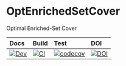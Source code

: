 # OptEnrichedSetCover

Optimal Enriched-Set Cover

| Docs | Build | Test | DOI |
|:-----|:------|:-----|:----|
| [![Dev](https://img.shields.io/badge/docs-dev-blue.svg)](https://alyst.github.io/OptEnrichedSetCover.jl/dev) | [![CI](https://github.com/alyst/OptEnrichedSetCover.jl/workflows/CI/badge.svg?branch=master)](https://github.com/alyst/OptEnrichedSetCover.jl/actions?query=workflow%3ACI+branch%3Amaster) | [![codecov](http://codecov.io/github/alyst/OptEnrichedSetCover.jl/branch/master/graph/badge.svg)](http://codecov.io/github/alyst/OptEnrichedSetCover.jl) | [![DOI](https://zenodo.org/badge/91377792.svg)](https://zenodo.org/badge/latestdoi/91377792) |


